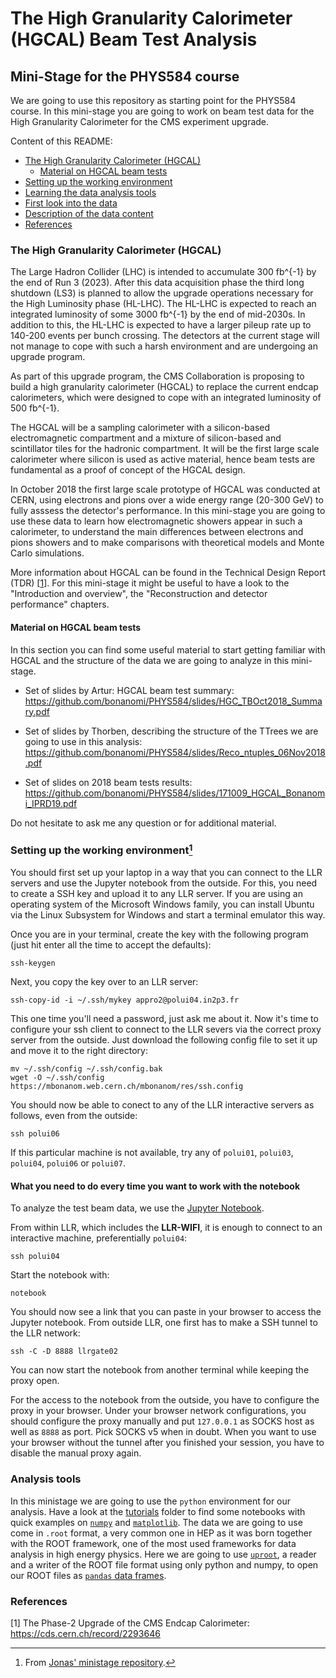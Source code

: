 # The High Granularity Calorimeter (HGCAL) Beam Test Analysis
## Mini-Stage for the PHYS584 course 

We are going to use this repository as starting point for the PHYS584 course.
In this mini-stage you are going to work on beam test data for the High Granularity
Calorimeter for the CMS experiment upgrade.

Content of this README:

* [The High Granularity Calorimeter (HGCAL)](#S-introduction)
	* [Material on HGCAL beam tests](#S-material)
* [Setting up the working environment ](#S-environment)
* [Learning the data analysis tools](#S-analysis-tools)
* [First look into the data](#S-first-look)
* [Description of the data content](#S-data-content)
* [References](#S-references)


### <a name="S-introduction"></a>The High Granularity Calorimeter (HGCAL)

The Large Hadron Collider (LHC) is intended to accumulate 300 fb^{-1} by the end of Run 3 (2023). After this data acquisition phase the third long shutdown (LS3) is planned to allow the upgrade operations necessary for the High Luminosity phase (HL-LHC). The HL-LHC is expected to reach an integrated luminosity of some 3000 fb^{-1} by the end of mid-2030s. In addition to this, the HL-LHC is expected to have a larger pileup rate up to 140-200 events per bunch crossing. The detectors at the current stage will not manage to cope with such a harsh environment and are undergoing an upgrade program.

As part of this upgrade program, the CMS Collaboration is proposing to build a high granularity calorimeter (HGCAL) to replace the current endcap calorimeters, which were designed to cope with an integrated luminosity of 500 fb^{-1}.


The HGCAL will be a sampling calorimeter with a silicon-based electromagnetic compartment and a mixture of silicon-based and scintillator tiles for the hadronic compartment. It will be the first large scale calorimeter where silicon is used as active material, hence beam tests are fundamental as a proof of concept of the HGCAL design.



In October 2018 the first large scale prototype of HGCAL was conducted at CERN, using electrons and pions over a wide energy range (20-300 GeV) to fully asssess the detector's performance. In this mini-stage you are going to use these data to learn how electromagnetic showers appear in such a calorimeter, to understand the main differences between electrons and pions showers and to make comparisons with theoretical models and Monte Carlo simulations.


More information about HGCAL can be found in the Technical Design Report (TDR) [[1](#R-tdr)]. For this mini-stage it might be useful to have a look to the "Introduction and overview", the "Reconstruction and detector performance" chapters.

#### <a name="S-material"></a>Material on HGCAL beam tests

In this section you can find some useful material to start getting familiar with HGCAL and the structure of the data we are going to analyze in this mini-stage.

* Set of slides by Artur: HGCAL beam test summary:
	https://github.com/bonanomi/PHYS584/slides/HGC_TBOct2018_Summary.pdf


* Set of slides by Thorben, describing the structure of the TTrees we are going to use in this analysis:
	https://github.com/bonanomi/PHYS584/slides/Reco_ntuples_06Nov2018.pdf


* Set of slides on 2018 beam tests results:
	https://github.com/bonanomi/PHYS584/slides/171009_HGCAL_Bonanomi_IPRD19.pdf

Do not hesitate to ask me any question or for additional material.

### <a name="S-environment"></a>Setting up the working environment[^*]

You should first set up your laptop in a way that you can connect to the LLR servers and use the Jupyter notebook from the outside. For this, you need to create a SSH key and upload it to any LLR server.
If you are using an operating system of the Microsoft Windows family, you can install Ubuntu via the Linux Subsystem for Windows and start a terminal emulator this way.

Once you are in your terminal, create the key with the following program (just hit enter all the time to accept the defaults):

	ssh-keygen

Next, you copy the key over to an LLR server:

	ssh-copy-id -i ~/.ssh/mykey appro2@polui04.in2p3.fr

This one time you'll need a password, just ask me about it. Now it's time to configure your ssh client to connect to the LLR severs via the correct proxy server from the outside. Just download the following config file to set it up and move it to the right directory:

	mv ~/.ssh/config ~/.ssh/config.bak
	wget -O ~/.ssh/config https://mbonanom.web.cern.ch/mbonanom/res/ssh.config

You should now be able to conect to any of the LLR interactive servers as follows, even from the outside:

	ssh polui06

If this particular machine is not available, try any of `polui01`, `polui03`, `polui04`, `polui06` or `polui07`.


#### What you need to do every time you want to work with the notebook
To analyze the test beam data, we use the [Jupyter Notebook](https://jupyter.org/).

From within LLR, which includes the **LLR-WIFI**, it is enough to connect to an interactive machine, preferentially `polui04`:

	ssh polui04

Start the notebook with:
	
	notebook

You should now see a link that you can paste in your browser to access the Jupyter notebook.
From outside LLR, one first has to make a SSH tunnel to the LLR network:
	
	ssh -C -D 8888 llrgate02

You can now start the notebook from another terminal while keeping the proxy open.

For the access to the notebook from the outside, you have to configure the proxy in your browser. Under your browser network configurations, you should configure the proxy manually and put `127.0.0.1` as SOCKS host as well as `8888` as port. Pick SOCKS v5 when in doubt. When you want to use your browser without the tunnel after you finished your session, you have to disable the manual proxy again.


[^*]: From [Jonas' ministage repository](https://llrgit.in2p3.fr/rembser/hgc-testbeam-mini-stage#how-to-get-into-the-analysis-environment).

### <a name="S-tools"></a>Analysis tools
In this ministage we are going to use the `python` environment for our analysis. Have a look at the [tutorials](https://github.com/bonanomi/PHYS584/tutorials/) folder to find some notebooks with quick examples on [`numpy`](https://numpy.org/) and [`matplotlib`](https://matplotlib.org/). The data we are going to use come in `.root` format, a very common one in HEP as it was born together with the ROOT framework, one of the most used frameworks for data analysis in high energy physics. Here we are going to use [`uproot`](https://github.com/scikit-hep/uproot), a reader and a writer of the ROOT file format using only python and numpy, to open our ROOT files as [`pandas` data frames](https://pandas.pydata.org/pandas-docs/stable/reference/api/pandas.DataFrame.html). 


### <a name="S-references"></a>References

[1]<a name="R-tdr"></a> The Phase-2 Upgrade of the CMS Endcap Calorimeter: <https://cds.cern.ch/record/2293646>
